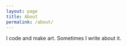 ```yaml
---
layout: page
title: About
permalink: /about/
---
```


I code and make art. Sometimes I write about it.
